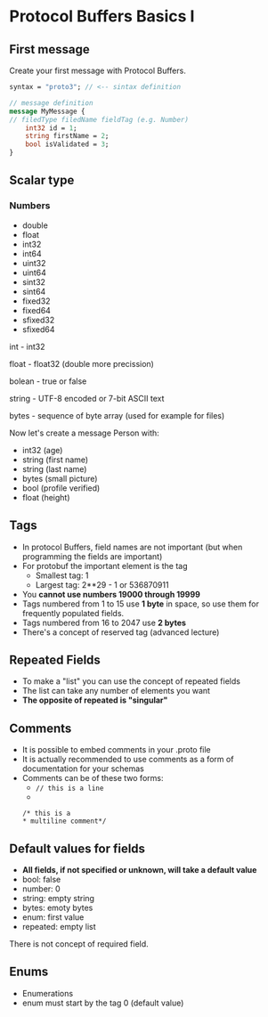 # Protocol Buffers Basics I

## First message
Create your first message with Protocol Buffers.

```proto
syntax = "proto3"; // <-- sintax definition

// message definition
message MyMessage {
// filedType filedName fieldTag (e.g. Number)
    int32 id = 1;
    string firstName = 2;
    bool isValidated = 3;
}
```

## Scalar type

### Numbers
* double
* float
* int32
* int64
* uint32
* uint64
* sint32
* sint64
* fixed32
* fixed64
* sfixed32
* sfixed64

int - int32

float - float32 (double more precission)

bolean - true or false

string - UTF-8 encoded or 7-bit ASCII text

bytes - sequence of byte array (used for example for files)

Now let's create a message Person with:
* int32 (age)
* string (first name)
* string (last name)
* bytes (small picture)
* bool (profile verified)
* float (height)

## Tags
* In protocol Buffers, field names are not important (but when programming the fields are important)
* For protobuf the important element is the tag
    * Smallest tag: 1
    * Largest tag: 2**29 - 1 or 536870911
* You **cannot use numbers 19000 through 19999**
* Tags numbered from 1 to 15 use **1 byte** in space, so use them for frequently populated fields.
* Tags numbered from 16 to 2047 use **2 bytes**
* There's a concept of reserved tag (advanced lecture)

## Repeated Fields
* To make a "list" you can use the concept of repeated fields
* The list can take any number of elements you want
* **The opposite of repeated is "singular"**

## Comments
* It is possible to embed comments in your .proto file
* It is actually recommended to use comments as a form of documentation for your schemas
* Comments can be of these two forms:
    * `// this is a line`
    * 
    ```
    /* this is a 
    * multiline comment*/
    ```

## Default values for fields
* **All fields, if not specified or unknown, will take a default value**
* bool: false
* number: 0
* string: empty string
* bytes: emoty bytes
* enum: first value
* repeated: empty list

There is not concept of required field.

## Enums
* Enumerations
* enum must start by the tag 0 (default value)